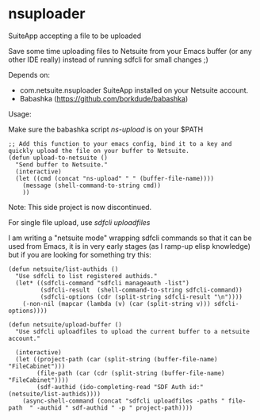 # nsuploader
SuiteApp accepting a file to be uploaded

Save some time uploading files to Netsuite from your Emacs buffer (or any other IDE really) instead of running sdfcli for small changes ;)

Depends on:
- com.netsuite.nsuploader SuiteApp installed on your Netsuite account.
- Babashka (https://github.com/borkdude/babashka)

Usage:

Make sure the babashka script *ns-upload* is on your $PATH

```emacs
;; Add this function to your emacs config, bind it to a key and quickly upload the file on your buffer to Netsuite.
(defun upload-to-netsuite ()
  "Send buffer to Netsuite."
  (interactive)
  (let ((cmd (concat "ns-upload" " " (buffer-file-name))))
    (message (shell-command-to-string cmd))
    ))
```

Note: This side project is now discontinued.

For single file upload, use *sdfcli uploadfiles*

I am writing a "netsuite mode" wrapping sdfcli commands so that it can be used from Emacs, it is in very early stages (as I ramp-up elisp knowledge) but if you are looking for something try this:

```emacs
(defun netsuite/list-authids ()
  "Use sdfcli to list registered authids."
  (let* ((sdfcli-command "sdfcli manageauth -list")
         (sdfcli-result  (shell-command-to-string sdfcli-command))
         (sdfcli-options (cdr (split-string sdfcli-result "\n"))))
    (-non-nil (mapcar (lambda (v) (car (split-string v))) sdfcli-options))))
        
(defun netsuite/upload-buffer ()
  "Use sdfcli uploadfiles to upload the current buffer to a netsuite account."

  (interactive)
  (let ((project-path (car (split-string (buffer-file-name) "FileCabinet")))
        (file-path (car (cdr (split-string (buffer-file-name) "FileCabinet"))))
        (sdf-authid (ido-completing-read "SDF Auth id:" (netsuite/list-authids))))
    (async-shell-command (concat "sdfcli uploadfiles -paths " file-path  " -authid " sdf-authid " -p " project-path))))
```
